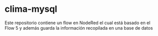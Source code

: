 # clima-mysql
Este repositorio contiene un flow en NodeRed el cual está basado en el Flow 5 y además guarda la información recopilada en una base de datos
